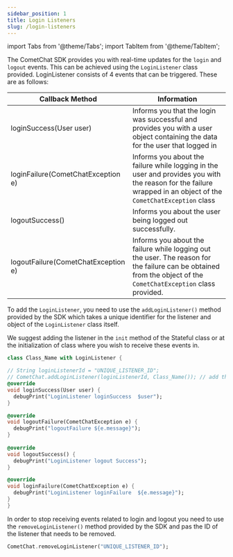 ```yaml
---
sidebar_position: 1
title: Login Listeners
slug: /login-listeners
---
```


import Tabs from '@theme/Tabs';
import TabItem from '@theme/TabItem';

The CometChat SDK provides you with real-time updates for the `login` and `logout` events. This can be achieved using the `LoginListener` class provided. LoginListener consists of 4 events that can be triggered. These are as follows:

| Callback Method | Information | 
| ---- | ---- | 
| loginSuccess(User user) | Informs you that the login was successful and provides you with a user object containing the data for the user that logged in | 
| loginFailure(CometChatException e) | Informs you about the failure while logging in the user and provides you with the reason for the failure wrapped in an object of the `CometChatException` class | 
| logoutSuccess() | Informs you about the user being logged out successfully. | 
| logoutFailure(CometChatException e) | Informs you about the failure while logging out the user. The reason for the failure can be obtained from the object of the `CometChatException` class provided. | 


To add the `LoginListener`, you need to use the `addLoginListener()` method provided by the SDK which takes a unique identifier for the listener and object of the `LoginListener` class itself.

We suggest adding the listener in the `init` method of the Stateful class or at the initialization of class where you wish to receive these events in.

<Tabs>
<TabItem value="Dart" label="Dart">

  ```dart
class Class_Name with LoginListener {
  
  // String loginListenerId = "UNIQUE_LISTENER_ID";
  // CometChat.addLoginListener(loginListenerId, Class_Name()); // add this in init
  @override
  void loginSuccess(User user) {
    debugPrint("LoginListener loginSuccess  $user");
  }
  
  @override
  void logoutFailure(CometChatException e) {
    debugPrint("logoutFailure ${e.message}");
  }
    
  @override
  void logoutSuccess() {
    debugPrint("LoginListener logout Success");
  }

  @override
  void loginFailure(CometChatException e) {
    debugPrint("LoginListener loginFailure  ${e.message}");
  }
} 
  ```
</TabItem>
</Tabs>


In order to stop receiving events related to login and logout you need to use the `removeLoginListener()` method provided by the SDK and pas the ID of the listener that needs to be removed.

<Tabs>
<TabItem value="Dart" label="Dart">

  ```dart
CometChat.removeLoginListener("UNIQUE_LISTENER_ID");  
  ```
</TabItem>
</Tabs>

